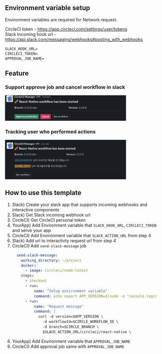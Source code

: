 ## Environment variable setup
Environment variables are required for Network request.

CircleCI token - https://app.circleci.com/settings/user/tokens<br/>
Slack Incoming hook url - https://api.slack.com/messaging/webhooks#posting_with_webhooks

```dotenv
SLACK_HOOK_URL=
CIRCLECI_TOKEN=
APPROVAL_JOB_NAME=
```


## Feature

### Support approve job and cancel workflow in slack
<img src="images/1.png" width="400" height="auto" >

### Tracking user who performed actions
<img src="images/2.png" width="400" height="auto" >

## How to use this template
1. Slack)     Create your slack app that supports incoming webhooks and interactive components
2. Slack)     Get Slack incoming webhook url
3. CircleCI)  Get CircleCI personal token
4. YourApp)   Add Environment variable that `SLACK_HOOK_URL`, `CIRCLECI_TOKEN` and serve your app
5. CircleCI)  Add Environment variable that `SLACK_ACTION_URL` from step 4
6. Slack)     Add url to interactivty request url from step 4
7. CircleCI)  Add `send-slack-message` job
    ```yaml
      send-slack-message:
        working_directory: ~/project
        docker:
          - image: circleci/node:latest
        steps:
          - checkout
          - run:
              name: "Setup environment variable"
              command: echo export APP_VERSION=$(node -e "console.log(require('./package.json').version)") >> $BASH_ENV
          - run:
              name: "Request message"
              command: |
                curl -d version=$APP_VERSION \
                  -d workflowId=$CIRCLE_WORKFLOW_ID \
                  -d branch=$CIRCLE_BRANCH \
                  $SLACK_ACTION_URL/circleci/react-native \
    ```
8. YourApp)   Add Environment variable that `APPROVAL_JOB_NAME`
9. CircleCI)  Add approval job same with `APPROVAL_JOB_NAME`
